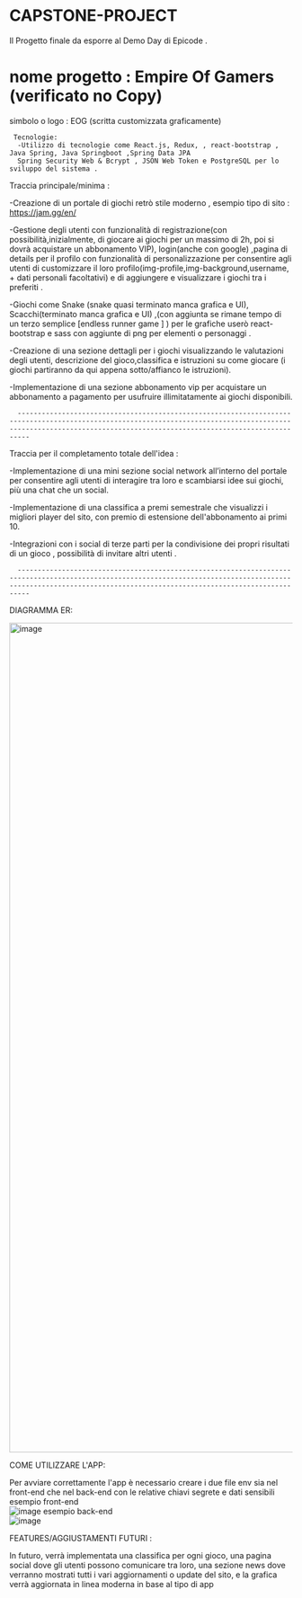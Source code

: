 # CAPSTONE-PROJECT
Il Progetto finale da esporre al Demo Day di Epicode . 
   # nome progetto : Empire Of Gamers   (verificato no Copy)
   simbolo o logo : EOG (scritta customizzata graficamente)
      
     Tecnologie:
      -Utilizzo di tecnologie come React.js, Redux, , react-bootstrap , Java Spring, Java Springboot ,Spring Data JPA
      Spring Security Web & Bcrypt , JSON Web Token e PostgreSQL per lo sviluppo del sistema .

      
Traccia principale/minima :

-Creazione di un portale di giochi retrò stile moderno , esempio tipo di sito : https://jam.gg/en/

-Gestione degli utenti con funzionalità di registrazione(con possibilità,inizialmente, di giocare ai giochi per un massimo di 2h, poi si dovrà acquistare un abbonamento VIP), login(anche con google) ,pagina di details per il profilo con funzionalità di personalizzazione per consentire agli utenti di customizzare il loro profilo(img-profile,img-background,username, + dati personali facoltativi) e di aggiungere e visualizzare i giochi tra i preferiti .

 -Giochi come Snake (snake quasi terminato manca grafica e UI), Scacchi(terminato manca grafica e UI) ,(con aggiunta se rimane tempo di un terzo semplice [endless runner game ] ) per le grafiche userò react-bootstrap e sass con aggiunte di png per elementi o personaggi .

-Creazione di una sezione dettagli per i giochi visualizzando le valutazioni degli utenti, descrizione del gioco,classifica e istruzioni su come giocare (i giochi partiranno da qui appena sotto/affianco le istruzioni).

-Implementazione di una sezione abbonamento vip per acquistare un abbonamento a pagamento per usufruire illimitatamente ai giochi disponibili.

      ---------------------------------------------------------------------------------------------------------------------------------------------------------------------------------------------------------------------

Traccia per il completamento totale dell'idea :

-Implementazione di una mini sezione social network all’interno del portale per consentire agli utenti di interagire tra loro e scambiarsi idee sui giochi, più una chat che un social.

-Implementazione di una classifica a premi semestrale che visualizzi i migliori player del sito, con premio di estensione dell'abbonamento ai primi 10.

-Integrazioni con i social di terze parti per la condivisione dei propri risultati di un gioco , possibilità di invitare altri utenti .

      ---------------------------------------------------------------------------------------------------------------------------------------------------------------------------------------------------------------------

DIAGRAMMA ER:


<img width="1477" alt="image" src="https://github.com/Luca-Sberna/CAPSTONE-PROJECT/assets/123188715/3bc2d7ae-342e-407a-a0d0-eac7d03d986f">



COME UTILIZZARE L'APP:

Per avviare correttamente l'app è necessario creare i due file env sia nel front-end che nel back-end con le relative chiavi segrete e dati sensibili <br/>
esempio front-end<br/>
![image](https://github.com/Luca-Sberna/CAPSTONE-PROJECT/assets/123188715/efa7209c-8311-428a-8467-c780594ec331)
esempio back-end <br/>
![image](https://github.com/Luca-Sberna/CAPSTONE-PROJECT/assets/123188715/a18e8552-fd63-4c02-9935-1d2ed1894744)




FEATURES/AGGIUSTAMENTI FUTURI :

In futuro, verrà implementata una classifica per ogni gioco, una pagina social dove gli utenti possono comunicare tra loro, una sezione news dove verranno mostrati tutti i vari aggiornamenti o update del sito,  e la grafica verrà aggiornata in linea moderna in base al tipo di app 


